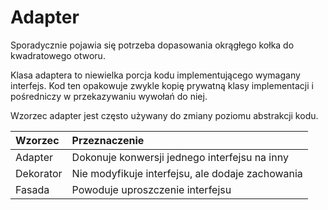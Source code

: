 # Adapter

Sporadycznie pojawia się potrzeba dopasowania okrągłego kołka do kwadratowego otworu.

Klasa adaptera to niewielka porcja kodu implementującego wymagany interfejs. Kod ten opakowuje zwykle kopię prywatną klasy implementacji i pośredniczy w przekazywaniu wywołań do niej.

Wzorzec adapter jest często używany do zmiany poziomu abstrakcji kodu.

| Wzorzec | Przeznaczenie |
| :--- | :--- |
| Adapter | Dokonuje konwersji jednego interfejsu na inny |
| Dekorator | Nie modyfikuje interfejsu, ale dodaje zachowania |
| Fasada | Powoduje uproszczenie interfejsu |


